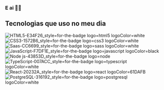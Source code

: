 ### E ai 🤙🏿

## Tecnologias que uso no meu dia

![HTML5-E34F26_style=for-the-badge logo=html5 logoColor=white](https://github.com/FeBonifacio/FeBonifacio/assets/103700361/71814928-eb5d-49a6-9977-a39c184cc26e) ![CSS3-1572B6_style=for-the-badge logo=css3 logoColor=white](https://github.com/FeBonifacio/FeBonifacio/assets/103700361/1e2ffe47-4855-41d9-a7cb-f4649e891401) ![Saas-CC6699_style=for-the-badge logo=sass logoColor=white](https://github.com/FeBonifacio/FeBonifacio/assets/103700361/e4dfad65-478e-428d-b928-fb76916ac488) ![JavaScript-F7DF1E_style=for-the-badge logo=javascript logoColor=black](https://github.com/FeBonifacio/FeBonifacio/assets/103700361/f18c161e-9292-43dd-b7c9-36745f652e5b) ![Node js-43853D_style=for-the-badge logo=node](https://github.com/FeBonifacio/FeBonifacio/assets/103700361/d3cb7467-a930-4dfc-b329-c6c600275280) ![TypeScript-007ACC_style=for-the-badge logo=typescript logoColor=white](https://github.com/FeBonifacio/FeBonifacio/assets/103700361/560487ef-4674-4fa8-bf25-20a6a3d62a57) ![React-20232A_style=for-the-badge logo=react logoColor=61DAFB](https://github.com/FeBonifacio/FeBonifacio/assets/103700361/93d8798a-b465-4dbf-b89c-8c2d4fb91dc2) ![PostgreSQL-316192_style=for-the-badge logo=postgresql logoColor=white](https://github.com/FeBonifacio/FeBonifacio/assets/103700361/e786dd87-b8ed-433d-9a4c-7373be0deb6e)



    

